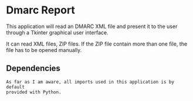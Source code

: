 # Dmarc Report

This application will read an DMARC XML file and present it to the user
through a Tkinter graphical user interface.

It can read XML files, ZIP files.
If the ZIP file contain more than one file, the file has to be opened manually.

## Dependencies

    As far as I am aware, all imports used in this application is by default
    provided with Python.
